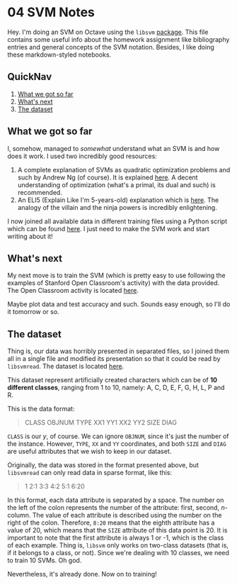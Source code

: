 # 04 SVM Notes

Hey.
I'm doing an SVM on Octave using the `libsvm` [package](https://www.csie.ntu.edu.tw/~cjlin/libsvm/).
This file contains some useful info about the homework assignment like bibliography entries and general concepts of the SVM notation.
Besides, I like doing these markdown-styled notebooks.

## QuickNav

1. [What we got so far](#what-we-got-so-far)
2. [What's next](#what's-next)
3. [The dataset](#the-dataset)

## What we got so far

I, somehow, managed to *somewhat* understand what an SVM is and how does it work. I used two incredibly good resources:

1. A complete explanation of SVMs as quadratic optimization problems and such by Andrew Ng (of course). It is explained [here](http://cs229.stanford.edu/notes/cs229-notes3.pdf). A decent understanding of optimization (what's a primal, its dual and such) is recommended.
2. An ELI5 (Explain Like I'm 5-years-old) explanation which is [here](https://www.reddit.com/r/MachineLearning/comments/15zrpp/please_explain_support_vector_machines_svm_like_i/). The analogy of the villain and the ninja powers is incredibly enlightening.

I now joined all available data in different training files using a Python script which can be found [here](04-preprocessing.py). I just need to make the SVM work and start writing about it!

## What's next

My next move is to train the SVM (which is pretty easy to use following the examples of Stanford Open Classroom's activity) with the data provided. The Open Classroom activity is located [here](http://openclassroom.stanford.edu/MainFolder/DocumentPage.php?course=MachineLearning&doc=exercises/ex7/ex7.html).

Maybe plot data and test accuracy and such.
Sounds easy enough, so I'll do it tomorrow or so.

## The dataset

Thing is, our data was horribly presented in separated files, so I joined them all in a single file and modified its presentation so that it could be read by `libsvmread`. The dataset is located [here](https://archive.ics.uci.edu/ml/datasets/Artificial+Characters).

This dataset represent artificially created characters which can be of **10 different classes**, ranging from 1 to 10, namely: A, C, D, E, F, G, H, L, P and R.

This is the data format:

> CLASS OBJNUM TYPE XX1 YY1 XX2 YY2 SIZE DIAG

`CLASS` is our *y*, of course.
We can ignore `OBJNUM`, since it's just the number of the instance.
However, `TYPE`, `XX` and `YY` coordinates, and both `SIZE` and `DIAG` are useful attributes that we wish to keep in our dataset.

Originally, the data was stored in the format presented above, but `libsvmread` can only read data in sparse format, like this:

> 1 2:1 3:3 4:2 5:1 6:20

In this format, each data attribute is separated by a space. The number on the left of the colon represents the number of the attribute: first, second, *n*-column. The value of each attribute is described using the number on the right of the colon. Therefore, `8:20` means that the eighth attribute has a value of 20, which means that the `SIZE` attribute of this data point is 20.
It is important to note that the first attribute is always 1 or -1, which is the class of each example. Thing is, `libsvm` only works on two-class datasets (that is, if it belongs to a class, or not). Since we're dealing with 10 classes, we need to train 10 SVMs. Oh god.

Nevertheless, it's already done. Now on to training!